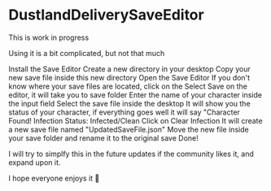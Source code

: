 # DustlandDeliverySaveEditor
 This is work in progress

Using it is a bit complicated, but not that much

Install the Save Editor
Create a new directory in your desktop
Copy your new save file inside this new directory
Open the Save Editor
If you don't know where your save files are located, click on the Select Save on the editor, it will take you to save folder
Enter the name of your character inside the input field
Select the save file inside the desktop
It will show you the status of your character, if everything goes well it will say "Character Found! Infection Status: Infected/Clean
Click on Clear Infection
It will create a new save file named "UpdatedSaveFile.json"
Move the new file inside your save folder and rename it to the original save
Done!

I will try to simplfy this in the future updates if the community likes it, and expand upon it. 

I hope everyone enjoys it 🙂 
